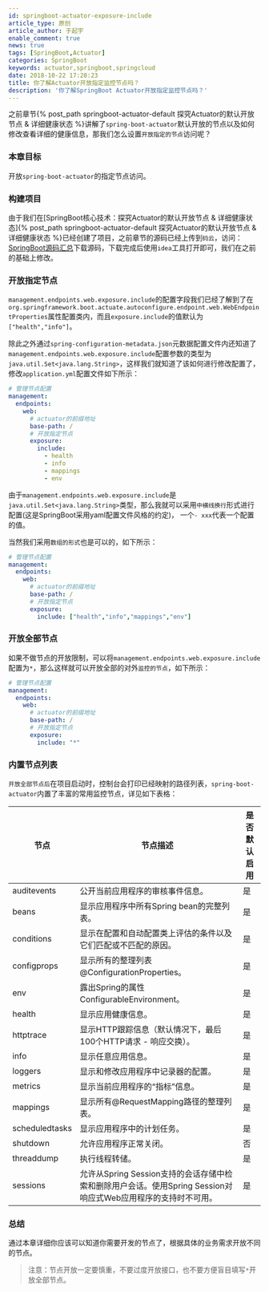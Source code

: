 ```yaml
---
id: springboot-actuator-exposure-include
article_type: 原创
article_author: 于起宇
enable_comment: true
news: true
tags: [SpringBoot,Actuator]
categories: SpringBoot
keywords: actuator,springboot,springcloud
date: 2018-10-22 17:28:23
title: 你了解Actuator开放指定监控节点吗？
description: '你了解SpringBoot Actuator开放指定监控节点吗？'
---
```

之前章节{% post_path springboot-actuator-default 探究Actuator的默认开放节点 & 详细健康状态 %}讲解了`spring-boot-actuator`默认开放的节点以及如何修改查看详细的健康信息，那我们怎么设置`开放指定的节点`访问呢？
<!--more-->
### 本章目标
开放`spring-boot-actuator`的指定节点访问。
### 构建项目
由于我们在[SpringBoot核心技术：探究Actuator的默认开放节点 & 详细健康状态]{% post_path springboot-actuator-default 探究Actuator的默认开放节点 & 详细健康状态 %}已经创建了项目，之前章节的源码已经上传到`码云`，访问：[SpringBoot源码汇总](https://gitee.com/hengboy/spring-boot-chapter)下载源码，下载完成后使用`idea`工具打开即可，我们在之前的基础上修改。

### 开放指定节点
`management.endpoints.web.exposure.include`的配置字段我们已经了解到了在`org.springframework.boot.actuate.autoconfigure.endpoint.web.WebEndpointProperties`属性配置类内，而且`exposure.include`的值默认为`["health","info"]`。

除此之外通过`spring-configuration-metadata.json`元数据配置文件内还知道了`management.endpoints.web.exposure.include`配置参数的类型为`java.util.Set<java.lang.String>`，这样我们就知道了该如何进行修改配置了，修改`application.yml`配置文件如下所示：
```yaml
# 管理节点配置
management:
  endpoints:
    web:
      # actuator的前缀地址
      base-path: /
      # 开放指定节点
      exposure:
        include:
          - health
          - info
          - mappings
          - env
```
由于`management.endpoints.web.exposure.include`是`java.util.Set<java.lang.String>`类型，那么我就可以采用`中横线换行`形式进行配置(这是SpringBoot采用yaml配置文件风格的约定)，
一个`- xxx`代表一个配置的值。

当然我们采用`数组的形式`也是可以的，如下所示：
```yaml
# 管理节点配置
management:
  endpoints:
    web:
      # actuator的前缀地址
      base-path: /
      # 开放指定节点
      exposure:
        include: ["health","info","mappings","env"]
```

### 开放全部节点
如果不做节点的开放限制，可以将`management.endpoints.web.exposure.include`配置为`*`，那么这样就可以开放全部的对外`监控的节点`，如下所示：
```yaml
# 管理节点配置
management:
  endpoints:
    web:
      # actuator的前缀地址
      base-path: /
      # 开放指定节点
      exposure:
        include: "*"
```
### 内置节点列表
`开放全部节点后`在项目启动时，控制台会打印已经映射的路径列表，`spring-boot-actuator`内置了丰富的常用监控节点，详见如下表格：

|节点|节点描述|是否默认启用|
|---|---|---|
|auditevents|公开当前应用程序的审核事件信息。|是|
|beans|显示应用程序中所有Spring bean的完整列表。|是|
|conditions|显示在配置和自动配置类上评估的条件以及它们匹配或不匹配的原因。|是|
|configprops|显示所有的整理列表@ConfigurationProperties。|是|
|env|露出Spring的属性ConfigurableEnvironment。|是|
|health|显示应用健康信息。|是|
|httptrace|显示HTTP跟踪信息（默认情况下，最后100个HTTP请求 - 响应交换）。|是|
|info|显示任意应用信息。|是|
|loggers|显示和修改应用程序中记录器的配置。|是|
|metrics|显示当前应用程序的“指标”信息。|是|
|mappings|显示所有@RequestMapping路径的整理列表。|是|
|scheduledtasks|显示应用程序中的计划任务。|是|
|shutdown|允许应用程序正常关闭。|否|
|threaddump|执行线程转储。|是|
|sessions|允许从Spring Session支持的会话存储中检索和删除用户会话。使用Spring Session对响应式Web应用程序的支持时不可用。|是|

### 总结
通过本章详细你应该可以知道你需要开发的节点了，根据具体的业务需求开放不同的节点。

> 注意：节点开放一定要慎重，不要过度开放接口，也不要方便盲目填写`*`开放全部节点。
